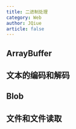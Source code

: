 ```yaml
---
title: 二进制处理
category: Web
author: JQiue
article: false
---
```


## ArrayBuffer

## 文本的编码和解码

## Blob

## 文件和文件读取
